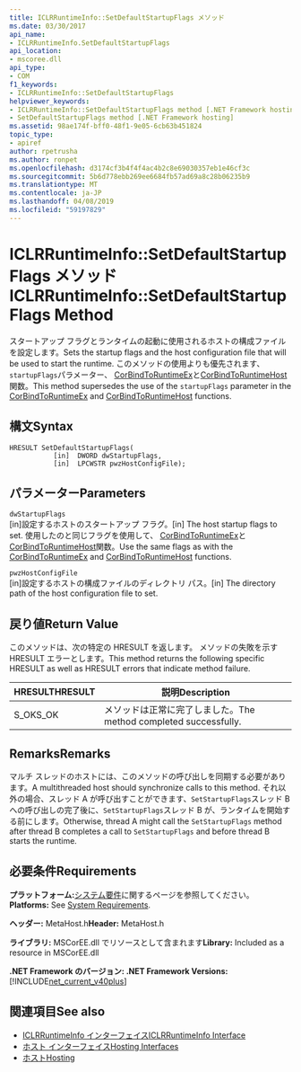 ```yaml
---
title: ICLRRuntimeInfo::SetDefaultStartupFlags メソッド
ms.date: 03/30/2017
api_name:
- ICLRRuntimeInfo.SetDefaultStartupFlags
api_location:
- mscoree.dll
api_type:
- COM
f1_keywords:
- ICLRRuntimeInfo::SetDefaultStartupFlags
helpviewer_keywords:
- ICLRRuntimeInfo::SetDefaultStartupFlags method [.NET Framework hosting]
- SetDefaultStartupFlags method [.NET Framework hosting]
ms.assetid: 98ae174f-bff0-48f1-9e05-6cb63b451824
topic_type:
- apiref
author: rpetrusha
ms.author: ronpet
ms.openlocfilehash: d3174cf3b4f4f4ac4b2c8e69030357eb1e46cf3c
ms.sourcegitcommit: 5b6d778ebb269ee6684fb57ad69a8c28b06235b9
ms.translationtype: MT
ms.contentlocale: ja-JP
ms.lasthandoff: 04/08/2019
ms.locfileid: "59197829"
---
```

# <a name="iclrruntimeinfosetdefaultstartupflags-method"></a><span data-ttu-id="69e1d-102">ICLRRuntimeInfo::SetDefaultStartupFlags メソッド</span><span class="sxs-lookup"><span data-stu-id="69e1d-102">ICLRRuntimeInfo::SetDefaultStartupFlags Method</span></span>
<span data-ttu-id="69e1d-103">スタートアップ フラグとランタイムの起動に使用されるホストの構成ファイルを設定します。</span><span class="sxs-lookup"><span data-stu-id="69e1d-103">Sets the startup flags and the host configuration file that will be used to start the runtime.</span></span> <span data-ttu-id="69e1d-104">このメソッドの使用よりも優先されます、`startupFlags`パラメーター、 [CorBindToRuntimeEx](../../../../docs/framework/unmanaged-api/hosting/corbindtoruntimeex-function.md)と[CorBindToRuntimeHost](../../../../docs/framework/unmanaged-api/hosting/corbindtoruntimehost-function.md)関数。</span><span class="sxs-lookup"><span data-stu-id="69e1d-104">This method supersedes the use of the `startupFlags` parameter in the [CorBindToRuntimeEx](../../../../docs/framework/unmanaged-api/hosting/corbindtoruntimeex-function.md) and [CorBindToRuntimeHost](../../../../docs/framework/unmanaged-api/hosting/corbindtoruntimehost-function.md) functions.</span></span>  
  
## <a name="syntax"></a><span data-ttu-id="69e1d-105">構文</span><span class="sxs-lookup"><span data-stu-id="69e1d-105">Syntax</span></span>  
  
```  
HRESULT SetDefaultStartupFlags(  
           [in]  DWORD dwStartupFlags,  
           [in]  LPCWSTR pwzHostConfigFile);  
```  
  
## <a name="parameters"></a><span data-ttu-id="69e1d-106">パラメーター</span><span class="sxs-lookup"><span data-stu-id="69e1d-106">Parameters</span></span>  
 `dwStartupFlags`  
 <span data-ttu-id="69e1d-107">[in]設定するホストのスタートアップ フラグ。</span><span class="sxs-lookup"><span data-stu-id="69e1d-107">[in] The host startup flags to set.</span></span> <span data-ttu-id="69e1d-108">使用したのと同じフラグを使用して、 [CorBindToRuntimeEx](../../../../docs/framework/unmanaged-api/hosting/corbindtoruntimeex-function.md)と[CorBindToRuntimeHost](../../../../docs/framework/unmanaged-api/hosting/corbindtoruntimehost-function.md)関数。</span><span class="sxs-lookup"><span data-stu-id="69e1d-108">Use the same flags as with the [CorBindToRuntimeEx](../../../../docs/framework/unmanaged-api/hosting/corbindtoruntimeex-function.md) and [CorBindToRuntimeHost](../../../../docs/framework/unmanaged-api/hosting/corbindtoruntimehost-function.md) functions.</span></span>  
  
 `pwzHostConfigFile`  
 <span data-ttu-id="69e1d-109">[in]設定するホストの構成ファイルのディレクトリ パス。</span><span class="sxs-lookup"><span data-stu-id="69e1d-109">[in] The directory path of the host configuration file to set.</span></span>  
  
## <a name="return-value"></a><span data-ttu-id="69e1d-110">戻り値</span><span class="sxs-lookup"><span data-stu-id="69e1d-110">Return Value</span></span>  
 <span data-ttu-id="69e1d-111">このメソッドは、次の特定の HRESULT を返します。 メソッドの失敗を示す HRESULT エラーとします。</span><span class="sxs-lookup"><span data-stu-id="69e1d-111">This method returns the following specific HRESULT as well as HRESULT errors that indicate method failure.</span></span>  
  
|<span data-ttu-id="69e1d-112">HRESULT</span><span class="sxs-lookup"><span data-stu-id="69e1d-112">HRESULT</span></span>|<span data-ttu-id="69e1d-113">説明</span><span class="sxs-lookup"><span data-stu-id="69e1d-113">Description</span></span>|  
|-------------|-----------------|  
|<span data-ttu-id="69e1d-114">S_OK</span><span class="sxs-lookup"><span data-stu-id="69e1d-114">S_OK</span></span>|<span data-ttu-id="69e1d-115">メソッドは正常に完了しました。</span><span class="sxs-lookup"><span data-stu-id="69e1d-115">The method completed successfully.</span></span>|  
  
## <a name="remarks"></a><span data-ttu-id="69e1d-116">Remarks</span><span class="sxs-lookup"><span data-stu-id="69e1d-116">Remarks</span></span>  
 <span data-ttu-id="69e1d-117">マルチ スレッドのホストには、このメソッドの呼び出しを同期する必要があります。</span><span class="sxs-lookup"><span data-stu-id="69e1d-117">A multithreaded host should synchronize calls to this method.</span></span> <span data-ttu-id="69e1d-118">それ以外の場合、スレッド A が呼び出すことができます、`SetStartupFlags`スレッド B への呼び出しの完了後に、`SetStartupFlags`スレッド B が、ランタイムを開始する前にします。</span><span class="sxs-lookup"><span data-stu-id="69e1d-118">Otherwise, thread A might call the `SetStartupFlags` method after thread B completes a call to `SetStartupFlags` and before thread B starts the runtime.</span></span>  
  
## <a name="requirements"></a><span data-ttu-id="69e1d-119">必要条件</span><span class="sxs-lookup"><span data-stu-id="69e1d-119">Requirements</span></span>  
 <span data-ttu-id="69e1d-120">**プラットフォーム:**[システム要件](../../../../docs/framework/get-started/system-requirements.md)に関するページを参照してください。</span><span class="sxs-lookup"><span data-stu-id="69e1d-120">**Platforms:** See [System Requirements](../../../../docs/framework/get-started/system-requirements.md).</span></span>  
  
 <span data-ttu-id="69e1d-121">**ヘッダー:** MetaHost.h</span><span class="sxs-lookup"><span data-stu-id="69e1d-121">**Header:** MetaHost.h</span></span>  
  
 <span data-ttu-id="69e1d-122">**ライブラリ:** MSCorEE.dll でリソースとして含まれます</span><span class="sxs-lookup"><span data-stu-id="69e1d-122">**Library:** Included as a resource in MSCorEE.dll</span></span>  
  
 **<span data-ttu-id="69e1d-123">.NET Framework のバージョン: </span><span class="sxs-lookup"><span data-stu-id="69e1d-123">.NET Framework Versions:</span></span>** [!INCLUDE[net_current_v40plus](../../../../includes/net-current-v40plus-md.md)]  
  
## <a name="see-also"></a><span data-ttu-id="69e1d-124">関連項目</span><span class="sxs-lookup"><span data-stu-id="69e1d-124">See also</span></span>

- [<span data-ttu-id="69e1d-125">ICLRRuntimeInfo インターフェイス</span><span class="sxs-lookup"><span data-stu-id="69e1d-125">ICLRRuntimeInfo Interface</span></span>](../../../../docs/framework/unmanaged-api/hosting/iclrruntimeinfo-interface.md)
- [<span data-ttu-id="69e1d-126">ホスト インターフェイス</span><span class="sxs-lookup"><span data-stu-id="69e1d-126">Hosting Interfaces</span></span>](../../../../docs/framework/unmanaged-api/hosting/hosting-interfaces.md)
- [<span data-ttu-id="69e1d-127">ホスト</span><span class="sxs-lookup"><span data-stu-id="69e1d-127">Hosting</span></span>](../../../../docs/framework/unmanaged-api/hosting/index.md)
